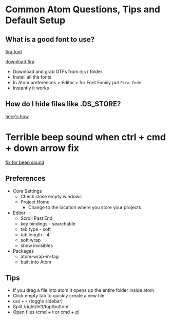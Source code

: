 # Common Atom Questions, Tips and Default Setup

## What is a good font to use?
[fira font](https://www.youtube.com/watch?v=-aI4l2sSwV0)

[download fira](https://github.com/tonsky/FiraCode)

* Download and grab OTFs from `dist` folder
* Install all the fonts
* In Atom preferences > Editor > for Font Family put `Fira Code`
* Instantly it works

## How do I hide files like .DS_STORE?
[here's how](https://discuss.atom.io/t/a-way-to-hide-the-ds-store-files-in-the-tree-view/1431/4)

# Terrible beep sound when ctrl + cmd + down arrow fix
[fix for beep sound](https://github.com/atom/atom/issues/1669)

## Preferences
* Core Settings
  - Check close empty windows
  - Project Home
    + Change to the location where you store your projects
* Editor
  - Scroll Past End
  - key bindings - searchable
  - tab type - soft
  - tab length - 4
  - soft wrap
  - show invisibles
* Packages
  - atom-wrap-in-tag
  - built into Atom

## Tips
* If you drag a file into atom it opens up the entire folder inside atom
* Click empty tab to quickly create a new file
* `cmd` + `\` (toggle sidebar)
* Split /right/left/top/bottom
* Open files (cmd + t or cmd + p)
